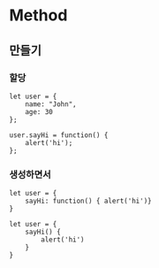 # Method

## 만들기

### 할당

	let user = {
		name: "John",
		age: 30
	};

	user.sayHi = function() {
		alert('hi');
	};
	
### 생성하면서

	let user = {
		sayHi: function() { alert('hi')}
	}

	let user = {
		sayHi() {
			alert('hi')
		}
	}


<!--stackedit_data:
eyJoaXN0b3J5IjpbODI2NDc0MjIyLC0yMDg4NzQ2NjEyXX0=
-->